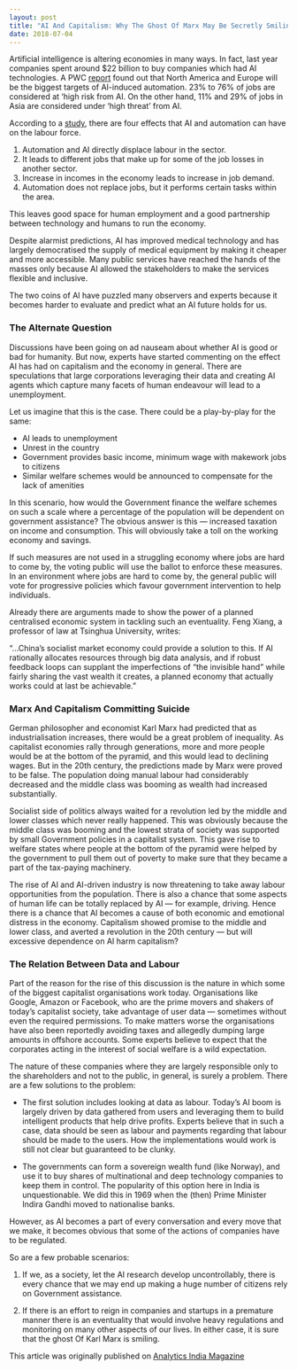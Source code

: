 ```yaml
---
layout: post
title: "AI And Capitalism: Why The Ghost Of Marx May Be Secretly Smiling"
date: 2018-07-04
---
```


Artificial intelligence is altering economies in many ways. In fact, last year companies spent around $22 billion to buy companies which had AI technologies. A PWC [report](https://www.pwc.co.uk/economic-services/assets/macroeconomic-impact-of-ai-technical-report-feb-18.pdf) found out that North America and Europe will be the biggest targets of AI-induced automation. 23% to 76% of jobs are considered at ‘high risk from AI. On the other hand, 11% and 29% of jobs in Asia are considered under ‘high threat’ from AI.

According to a [study](https://analyticsindiamag.com/why-has-the-economic-productivity-not-picked-up-despite-the-advancements-in-ai/), there are four effects that AI and automation can have on the labour force.

1. Automation and AI directly displace labour in the sector.
2. It leads to different jobs that make up for some of the job losses in another sector.
3. Increase in incomes in the economy leads to increase in job demand.
4. Automation does not replace jobs, but it performs certain tasks within the area.

This leaves good space for human employment and a good partnership between technology and humans to run the economy.

Despite alarmist predictions, AI has improved medical technology and has largely democratised the supply of medical equipment by making it cheaper and more accessible. Many public services have reached the hands of the masses only because AI allowed the stakeholders to make the services flexible and inclusive.

The two coins of AI have puzzled many observers and experts because it becomes harder to evaluate and predict what an AI future holds for us.

### The Alternate Question

Discussions have been going on ad nauseam about whether AI is good or bad for humanity. But now, experts have started commenting on the effect AI has had on capitalism and the economy in general. There are speculations that large corporations leveraging their data and creating AI agents which capture many facets of human endeavour will lead to a unemployment.

Let us imagine that this is the case. There could be a play-by-play for the same:

+ AI leads to unemployment
+ Unrest in the country
+ Government provides basic income, minimum wage with makework jobs to citizens
+ Similar welfare schemes would be announced to compensate for the lack of amenities

In this scenario, how would the Government finance the welfare schemes on such a scale where a percentage of the population will be dependent on government assistance? The obvious answer is this —  increased taxation on income and consumption. This will obviously take a toll on the working economy and savings.

If such measures are not used in a struggling economy where jobs are hard to come by, the voting public will use the ballot to enforce these measures. In an environment where jobs are hard to come by, the general public will vote for progressive policies which favour government intervention to help individuals.

Already there are arguments made to show the power of a planned centralised economic system in tackling such an eventuality. Feng Xiang, a professor of law at Tsinghua University, writes:

“…China’s socialist market economy could provide a solution to this. If AI rationally allocates resources through big data analysis, and if robust feedback loops can supplant the imperfections of “the invisible hand” while fairly sharing the vast wealth it creates, a planned economy that actually works could at last be achievable.”

### Marx And Capitalism Committing Suicide

German philosopher and economist Karl Marx had predicted that as industrialisation increases, there would be a great problem of inequality. As capitalist economies rally through generations, more and more people would be at the bottom of the pyramid, and this would lead to declining wages. But in the 20th century, the predictions made by Marx were proved to be false. The population doing manual labour had considerably decreased and the middle class was booming as wealth had increased substantially.

Socialist side of politics always waited for a revolution led by the middle and lower classes which never really happened. This was obviously because the middle class was booming and the lowest strata of society was supported by small Government policies in a capitalist system. This gave rise to welfare states where people at the bottom of the pyramid were helped by the government to pull them out of poverty to make sure that they became a part of the tax-paying machinery.

The rise of AI and AI-driven industry is now threatening to take away labour opportunities from the population. There is also a chance that some aspects of human life can be totally replaced by AI — for example, driving. Hence there is a chance that AI becomes a cause of both economic and emotional distress in the economy. Capitalism showed promise to the middle and lower class, and averted a revolution in the 20th century — but will excessive dependence on AI harm capitalism?

### The Relation Between Data and Labour

Part of the reason for the rise of this discussion is the nature in which some of the biggest capitalist organisations work today. Organisations like Google, Amazon or Facebook, who are the prime movers and shakers of today’s capitalist society, take advantage of user data — sometimes without even the required permissions. To make matters worse the organisations have also been reportedly avoiding taxes and allegedly dumping large amounts in offshore accounts. Some experts believe to expect that the corporates acting in the interest of social welfare is a wild expectation.

The nature of these companies where they are largely responsible only to the shareholders and not to the public, in general, is surely a problem. There are a few solutions to the problem:

+ The first solution includes looking at data as labour. Today’s AI boom is largely driven by data gathered from users and leveraging them to build intelligent products that help drive profits. Experts believe that in such a case, data should be seen as labour and payments regarding that labour should be made to the users. How the implementations would work is still not clear but guaranteed to be clunky.

+ The governments can form a sovereign wealth fund (like Norway), and use it to buy shares of multinational and deep technology companies to keep them in control.
The popularity of this option here in India is unquestionable. We did this in 1969 when the (then) Prime Minister Indira Gandhi moved to nationalise banks.

However, as AI becomes a part of every conversation and every move that we make, it becomes obvious that some of the actions of companies have to be regulated.

So are a few probable scenarios:

1. If we, as a society, let the AI research develop uncontrollably, there is every chance that we may end up making a huge number of citizens rely on Government assistance.

2. If there is an effort to reign in companies and startups in a premature manner there is an eventuality that would involve heavy regulations and monitoring on many other aspects of our lives.
In either case, it is sure that the ghost Of Karl Marx is smiling.


This article was originally published on [Analytics India Magazine](https://analyticsindiamag.com/ai-and-capitalism-why-the-ghost-of-marx-may-be-secretly-smiling/)
